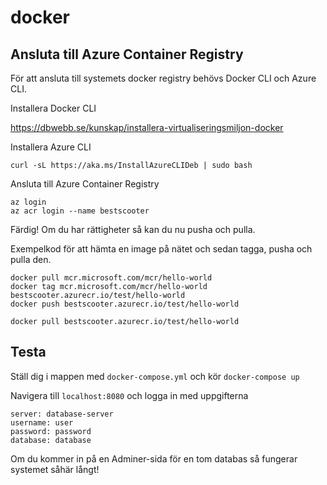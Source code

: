 # docker

## Ansluta till Azure Container Registry

För att ansluta till systemets docker registry behövs Docker CLI och Azure CLI.

Installera Docker CLI

https://dbwebb.se/kunskap/installera-virtualiseringsmiljon-docker

Installera Azure CLI
```
curl -sL https://aka.ms/InstallAzureCLIDeb | sudo bash
```

Ansluta till Azure Container Registry
```
az login
az acr login --name bestscooter
```

Färdig! Om du har rättigheter så kan du nu pusha och pulla.

Exempelkod för att hämta en image på nätet och sedan tagga, pusha och pulla den.
```
docker pull mcr.microsoft.com/mcr/hello-world
docker tag mcr.microsoft.com/mcr/hello-world bestscooter.azurecr.io/test/hello-world
docker push bestscooter.azurecr.io/test/hello-world

docker pull bestscooter.azurecr.io/test/hello-world
```

## Testa

Ställ dig i mappen med `docker-compose.yml` och kör
```docker-compose up```

Navigera till `localhost:8080` och logga in med uppgifterna
```
server: database-server
username: user
password: password
database: database
```

Om du kommer in på en Adminer-sida för en tom databas så fungerar systemet såhär långt!

